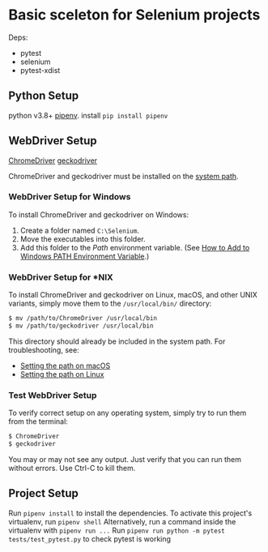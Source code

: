 # Basic sceleton for Selenium projects

Deps:
- pytest
- selenium
- pytest-xdist

## Python Setup
python v3.8+
[pipenv](https://docs.pipenv.org/).
install `pip install pipenv`

## WebDriver Setup

[ChromeDriver](https://sites.google.com/a/chromium.org/chromedriver/)
[geckodriver](https://github.com/mozilla/geckodriver/releases)

ChromeDriver and geckodriver must be installed on the
[system path](https://en.wikipedia.org/wiki/PATH_(variable)).

### WebDriver Setup for Windows

To install ChromeDriver and geckodriver on Windows:

1. Create a folder named `C:\Selenium`.
2. Move the executables into this folder.
3. Add this folder to the *Path* environment variable. (See [How to Add to Windows PATH Environment Variable](https://helpdeskgeek.com/windows-10/add-windows-path-environment-variable/).)

### WebDriver Setup for *NIX

To install ChromeDriver and geckodriver on Linux, macOS, and other UNIX variants,
simply move them to the `/usr/local/bin/` directory:

```bash
$ mv /path/to/ChromeDriver /usr/local/bin
$ mv /path/to/geckodriver /usr/local/bin
```

This directory should already be included in the system path.
For troubleshooting, see:

* [Setting the path on macOS](https://www.cyberciti.biz/faq/appleosx-bash-unix-change-set-path-environment-variable/)
* [Setting the path on Linux](https://stackoverflow.com/questions/14637979/how-to-permanently-set-path-on-linux-unix)

### Test WebDriver Setup

To verify correct setup on any operating system, simply try to run them from the terminal:

```bash
$ ChromeDriver
$ geckodriver
```

You may or may not see any output.
Just verify that you can run them without errors.
Use Ctrl-C to kill them.

## Project Setup
Run `pipenv install` to install the dependencies.
To activate this project's virtualenv, run `pipenv shell`
Alternatively, run a command inside the virtualenv with `pipenv run ...`
Run `pipenv run python -m pytest tests/test_pytest.py` to check pytest is working